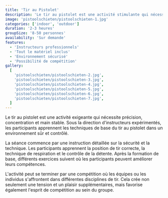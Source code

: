 ```yaml
---
title: 'Tir au Pistolet'
description: 'Le tir au pistolet est une activité stimulante qui nécessite précision, concentration et main stable'
image: 'pistoolschieten/pistoolschieten-1.jpg'
categories: ['indoor', 'outdoor']
duration: '2-3 heures'
groupSize: '8-50 personnes'
availability: 'Sur demande'
features:
  - 'Instructeurs professionnels'
  - 'Tout le matériel inclus'
  - 'Environnement sécurisé'
  - 'Possibilité de compétition'
gallery:
  [
    'pistoolschieten/pistoolschieten-2.jpg',
    'pistoolschieten/pistoolschieten-3.jpg',
    'pistoolschieten/pistoolschieten-4.jpg',
    'pistoolschieten/pistoolschieten-5.jpg',
    'pistoolschieten/pistoolschieten-6.jpg',
    'pistoolschieten/pistoolschieten-7.jpg',
  ]
---
```


Le tir au pistolet est une activité exigeante qui nécessite précision, concentration et main stable. Sous la direction d'instructeurs expérimentés, les participants apprennent les techniques de base du tir au pistolet dans un environnement sûr et contrôlé.

La séance commence par une instruction détaillée sur la sécurité et la technique. Les participants apprennent la position de tir correcte, la technique de respiration et le contrôle de la détente. Après la formation de base, différents exercices suivent où les participants peuvent améliorer leurs compétences.

L'activité peut se terminer par une compétition où les équipes ou les individus s'affrontent dans différentes disciplines de tir. Cela crée non seulement une tension et un plaisir supplémentaires, mais favorise également l'esprit de compétition au sein du groupe.
